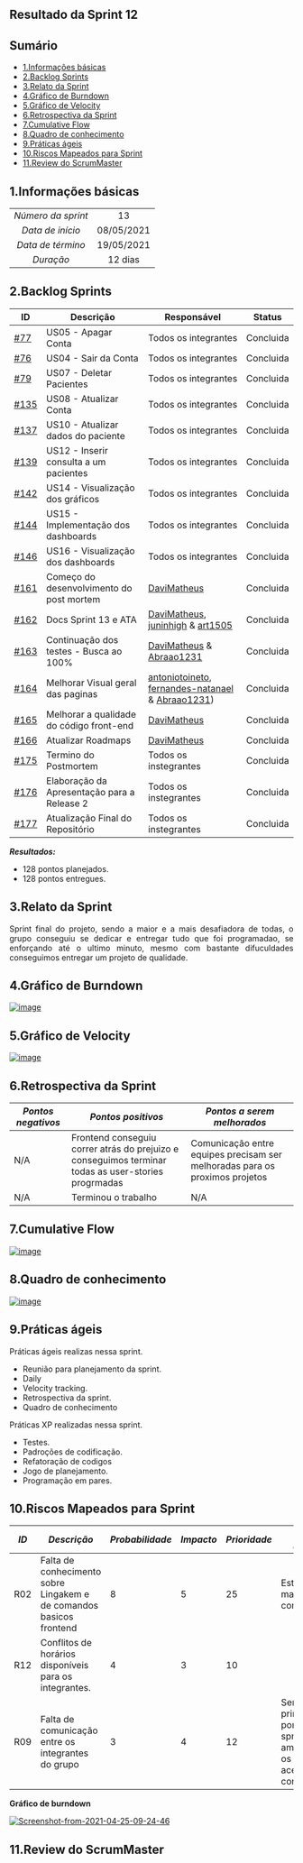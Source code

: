 ## Resultado da Sprint 12

## Sumário


- [1.Informações básicas](#1informações-básicas)
- [2.Backlog Sprints](#2backlog-sprints)
- [3.Relato da Sprint](#3relato-da-sprint)
- [4.Gráfico de Burndown](#4gráfico-de-burndown)
- [5.Gráfico de Velocity](#5gráfico-de-velocity)
- [6.Retrospectiva da Sprint](#6retrospectiva-da-sprint)
- [7.Cumulative Flow](#7cumulative-flow)
- [8.Quadro de conhecimento](#8quadro-de-conhecimento)
- [9.Práticas ágeis](#9práticas-ágeis)
- [10.Riscos Mapeados para Sprint](#10riscos-mapeados-para-sprint)
- [11.Review do ScrumMaster](#11review-do-scrummaster)


## 1.Informações básicas

| | |
|:--:|:--:|
|*Número da sprint*|13|
|*Data de início*|08/05/2021|
|*Data de término*|19/05/2021| 
|*Duração*|12 dias|

## 2.Backlog Sprints

|ID | Descrição | Responsável| Status |
|--------------|----------------|--------------|-----------|
|[#77](https://github.com/fga-eps-mds/2020.2-CheeryUP/issues/77) | US05 - Apagar Conta | Todos os integrantes | Concluida | 
|[#76](https://github.com/fga-eps-mds/2020.2-CheeryUP/issues/77) | US04 - Sair da Conta | Todos os integrantes | Concluida | 
|[#79](https://github.com/fga-eps-mds/2020.2-CheeryUP/issues/79) | US07 - Deletar Pacientes | Todos os integrantes | Concluida |
|[#135](https://github.com/fga-eps-mds/2020.2-CheeryUP/issues/135) | US08 - Atualizar Conta | Todos os integrantes | Concluida |
|[#137](https://github.com/fga-eps-mds/2020.2-CheeryUP/issues/137) | US10 - Atualizar dados do paciente | Todos os integrantes | Concluida |
|[#139](https://github.com/fga-eps-mds/2020.2-CheeryUP/issues/139) | US12 - Inserir consulta a um pacientes | Todos os integrantes | Concluida |
|[#142](https://github.com/fga-eps-mds/2020.2-CheeryUP/issues/142) | US14 - Visualização dos gráficos | Todos os integrantes | Concluida |
|[#144](https://github.com/fga-eps-mds/2020.2-CheeryUP/issues/144) | US15 - Implementação dos dashboards | Todos os integrantes | Concluida |
|[#146](https://github.com/fga-eps-mds/2020.2-CheeryUP/issues/146) | US16 - Visualização dos dashboards | Todos os integrantes | Concluida |
|[#161](https://github.com/fga-eps-mds/2020.2-CheeryUP/issues/161) |Começo do desenvolvimento do post mortem |[DaviMatheus](https://github.com/DaviMatheus) | Concluida | 
|[#162](https://github.com/fga-eps-mds/2020.2-CheeryUP/issues/162) | Docs Sprint 13 e ATA | [DaviMatheus](https://github.com/DaviMatheus), [juninhigh](https://github.com/juninhigh) & [art1505](https://github.com/art1505) | Concluida |
|[#163](https://github.com/fga-eps-mds/2020.2-CheeryUP/issues/163) |  Continuação dos testes - Busca ao 100% | [DaviMatheus](https://github.com/DaviMatheus) & [Abraao1231](https://github.com/Abraao1231)| Concluida |
|[#164](https://github.com/fga-eps-mds/2020.2-CheeryUP/issues/164) |  Melhorar Visual geral das paginas|[antoniotoineto](https://github.com/antoniotoineto), [fernandes-natanael](https://github.com/fernandes-natanael) & [Abraao1231](https://github.com/Abraao1231))| Concluida |
|[#165](https://github.com/fga-eps-mds/2020.2-CheeryUP/issues/165) | Melhorar a qualidade do código front-end|[DaviMatheus](https://github.com/DaviMatheus)| Concluida |
|[#166](https://github.com/fga-eps-mds/2020.2-CheeryUP/issues/166) |  Atualizar Roadmaps  | [DaviMatheus](https://github.com/DaviMatheus)| Concluida |
|[#175](https://github.com/fga-eps-mds/2020.2-CheeryUP/issues/175) | Termino do Postmortem   | Todos os instegrantes | Concluida |
|[#176](https://github.com/fga-eps-mds/2020.2-CheeryUP/issues/176) | Elaboração da Apresentação para a Release 2  | Todos os instegrantes | Concluida |
|[#177](https://github.com/fga-eps-mds/2020.2-CheeryUP/issues/177) | Atualização Final do Repositório | Todos os instegrantes | Concluida |

***Resultados:***
* 128 pontos planejados.
* 128 pontos entregues.


## 3.Relato da Sprint 
    
<div style="text-align: justify"> 
   Sprint final do projeto, sendo a maior e a mais desafiadora de todas, o grupo conseguiu se dedicar e entregar tudo que foi programadao, se enforçando até o ultimo minuto, mesmo com bastante difuculdades conseguimos entregar um projeto de qualidade.
</div>

## 4.Gráfico de Burndown
<div style="text-align: justify">
   <a href="https://ibb.co/xgpTBNY"><img src="https://i.ibb.co/fNhwys9/image.png" alt="image" border="0"></a>

## 5.Gráfico de Velocity
<a href="https://ibb.co/6Wk1yfp"><img src="https://i.ibb.co/ZM0Yfkw/image.png" alt="image" border="0"></a>

## 6.Retrospectiva da Sprint
|***Pontos negativos*** | ***Pontos positivos*** | ***Pontos a serem melhorados***| 
|--------------|----------------|--------------|
|  N/A  | Frontend conseguiu correr atrás do prejuizo e conseguimos terminar todas as user-stories progrmadas  | Comunicação entre equipes precisam ser melhoradas para os proximos projetos |
| N/A | Terminou o trabalho | N/A | 

## 7.Cumulative Flow
<a href="https://ibb.co/NtDtm3h"><img src="https://i.ibb.co/8NvNdB3/image.png" alt="image" border="0"></a>

## 8.Quadro de conhecimento
<a href="https://ibb.co/wcGbPxk"><img src="https://i.ibb.co/vXyrTKF/image.png" alt="image" border="0"></a>

## 9.Práticas ágeis


Práticas ágeis realizas nessa sprint.

- Reunião para planejamento da sprint.  
- Daily
- Velocity tracking.
- Retrospectiva da sprint.
- Quadro de conhecimento

Práticas XP realizadas nessa sprint.
- Testes.
- Padroções de codificação.
- Refatoração de codigos
- Jogo de planejamento.
- Programação em pares.


## 10.Riscos Mapeados para Sprint 
|***ID*** | ***Descrição*** |***Probabilidade***| ***Impacto***|***Prioridade***| ***Ação Preventiva***| 
|--------------|----------------|--------------|-----------|------------|---------------|
|R02  | Falta de conhecimento sobre Lingakem e de comandos basicos frontend | 8 |  5 | 25 | Estudo e madrugar ate conseguir |
|R12 | Conflitos de horários disponíveis para os integrantes. | 4 | 3 | 10 |
|R09 | Falta de comunicação entre os integrantes do grupo | 3 | 4 | 12 | Sempre deixar principais pontos das sprints em ambientes que os integrantes acessam constantemente.|


**Gráfico de burndown**
<div style="text-align: justify">
<a href="https://ibb.co/GvfLqHg"><img src="https://i.ibb.co/99mL7ZR/Screenshot-from-2021-04-25-09-24-46.jpg" alt="Screenshot-from-2021-04-25-09-24-46" border="0"></a>
</div>

## 11.Review do ScrumMaster
<div style="text-align: justify">
</div>